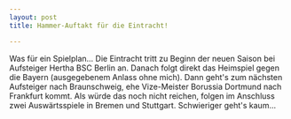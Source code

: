 ```yaml
---
layout: post
title: Hammer-Auftakt für die Eintracht!

---
```


Was für ein Spielplan... Die Eintracht tritt zu Beginn der neuen Saison bei Aufsteiger Hertha BSC Berlin an. Danach folgt direkt das Heimspiel gegen die Bayern (ausgegebenem Anlass ohne mich). Dann geht's zum nächsten Aufsteiger nach Braunschweig, ehe Vize-Meister Borussia Dortmund nach Frankfurt kommt. Als würde das noch nicht reichen, folgen im Anschluss zwei Auswärtsspiele in Bremen und Stuttgart. Schwieriger geht's kaum...


